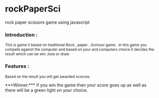 # rockPaperSci
 rock paper scissors game using javascript
 
 ### Introduction :
<p style ="font-size: 12px ;">This is game it based on treditional Rock , paper , Scrissor game . In this game you compete against the computer and based on your and computers choice it decides the result which can be win ,lose or draw. </p>

### Features :
<p style ="font-size: 12px ;">Based on the result you will get awarded scorces.</p>
***Winner:***  if you win the game then your score goes up as well as there will be a green light on your choice.


